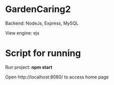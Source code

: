 # GardenCaring2
Backend: NodeJs, Express, MySQL

View engine: ejs

# Script for running
Run project: **npm start**

Open http://localhost:8080/ to access home page
